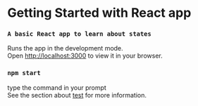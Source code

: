 # Getting Started with React app

### `A basic React app to learn about states`

Runs the app in the development mode.\
Open [http://localhost:3000](http://localhost:3000) to view it in your browser.

### `npm start`

type the command in your prompt\
See the section about [test](https://facebook.github.io/create-react-app/docs/running-tests) for more information.



